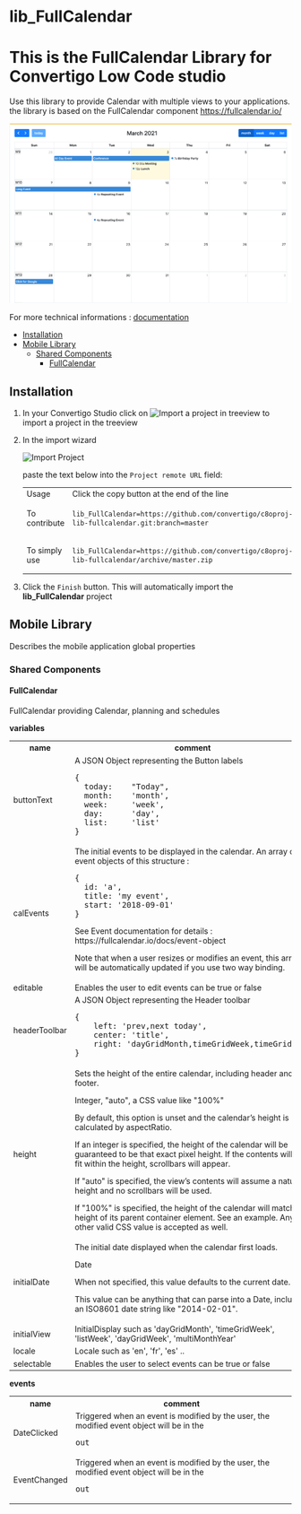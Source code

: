


# lib_FullCalendar

# This is the FullCalendar Library for Convertigo Low Code studio
Use this library to provide Calendar with multiple views to your applications. the library is based on the FullCalendar component https://fullcalendar.io/

![Convertigo FullCalendar](./docImg/FullCalendar.png)



For more technical informations : [documentation](./project.md)

- [Installation](#installation)
- [Mobile Library](#mobile-library)
    - [Shared Components](#shared-components)
        - [FullCalendar](#fullcalendar)


## Installation

1. In your Convertigo Studio click on ![](https://github.com/convertigo/convertigo/blob/develop/eclipse-plugin-studio/icons/studio/project_import.gif?raw=true "Import a project in treeview") to import a project in the treeview
2. In the import wizard

   ![](https://github.com/convertigo/convertigo/blob/develop/eclipse-plugin-studio/tomcat/webapps/convertigo/templates/ftl/project_import_wzd.png?raw=true "Import Project")
   
   paste the text below into the `Project remote URL` field:
   <table>
     <tr><td>Usage</td><td>Click the copy button at the end of the line</td></tr>
     <tr><td>To contribute</td><td>

     ```
     lib_FullCalendar=https://github.com/convertigo/c8oproj-lib-fullcalendar.git:branch=master
     ```
     </td></tr>
     <tr><td>To simply use</td><td>

     ```
     lib_FullCalendar=https://github.com/convertigo/c8oproj-lib-fullcalendar/archive/master.zip
     ```
     </td></tr>
    </table>
3. Click the `Finish` button. This will automatically import the __lib_FullCalendar__ project


## Mobile Library

Describes the mobile application global properties

### Shared Components

#### FullCalendar

FullCalendar providing Calendar, planning and schedules

**variables**

<table>
<tr>
<th>name</th><th>comment</th>
</tr>
<tr>
<td>buttonText</td><td>A JSON Object representing the Button labels 
<pre>
{
  today:    "Today",
  month:    'month',
  week:     'week',
  day:      'day',
  list:     'list'
}
</pre>

</td>
</tr>
<tr>
<td>calEvents</td><td>The initial events to be displayed in the calendar. An array of event objects of this structure :
<pre>
{
  id: 'a',
  title: 'my event',
  start: '2018-09-01'
}
</pre>
See Event documentation for details : https://fullcalendar.io/docs/event-object

Note that when a user resizes or modifies an event, this array will be automatically updated if you use two way binding.

</td>
</tr>
<tr>
<td>editable</td><td>Enables the user to edit events can be true or false</td>
</tr>
<tr>
<td>headerToolbar</td><td>A JSON Object representing the Header toolbar 
<pre>
{
    left: 'prev,next today',
    center: 'title',
    right: 'dayGridMonth,timeGridWeek,timeGridDay'
}
</pre>

</td>
</tr>
<tr>
<td>height</td><td>Sets the height of the entire calendar, including header and footer.

Integer, "auto", a CSS value like "100%"

By default, this option is unset and the calendar’s height is calculated by aspectRatio.

If an integer is specified, the height of the calendar will be guaranteed to be that exact pixel height. If the contents will not fit within the height, scrollbars will appear.

If "auto" is specified, the view’s contents will assume a natural height and no scrollbars will be used.

If "100%" is specified, the height of the calendar will match the height of its parent container element. See an example. Any other valid CSS value is accepted as well.
</td>
</tr>
<tr>
<td>initialDate</td><td>The initial date displayed when the calendar first loads.

Date

When not specified, this value defaults to the current date.

This value can be anything that can parse into a Date, including an ISO8601 date string like "2014-02-01".</td>
</tr>
<tr>
<td>initialView</td><td>InitialDisplay such as 'dayGridMonth', 'timeGridWeek', 'listWeek', 'dayGridWeek', 'multiMonthYear'
</td>
</tr>
<tr>
<td>locale</td><td>Locale such as 'en', 'fr', 'es' ..</td>
</tr>
<tr>
<td>selectable</td><td>Enables the user to select events can be true or false</td>
</tr>
</table>

**events**

<table>
<tr>
<th>name</th><th>comment</th>
</tr>
<tr>
<td>DateClicked</td><td>Triggered when an event is modified by the user, the modified event object will be in the <pre>out</out>
</td>
</tr>
<tr>
<td>EventChanged</td><td>Triggered when an event is modified by the user, the modified event object will be in the <pre>out</out>
</td>
</tr>
</table>



